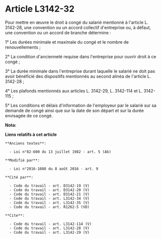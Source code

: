 # Article L3142-32

Pour mettre en œuvre le droit à congé du salarié mentionné à l'article L. 3142-28, une convention ou un accord collectif
d'entreprise ou, à défaut, une convention ou un accord de branche détermine : 

1° Les durées minimale et maximale du congé et le nombre de renouvellements ; 

2° La condition d'ancienneté requise dans l'entreprise pour ouvrir droit à ce congé ; 

3° La durée minimale dans l'entreprise durant laquelle le salarié ne doit pas avoir bénéficié des dispositifs mentionnés au
second alinéa de l'article L. 3142-28 ; 

4° Les plafonds mentionnés aux articles L. 3142-29, L. 3142-114 et L. 3142-115 ; 

5° Les conditions et délais d'information de l'employeur par le salarié sur sa demande de congé ainsi que sur la date de son
départ et sur la durée envisagée de ce congé.

**Nota:**



**Liens relatifs à cet article**

	**Anciens textes**:

	  - Loi n°82-600 du 13 juillet 1982 - art. 5 (Ab)

	**Modifié par**:

	  - Loi n°2016-1088 du 8 août 2016 - art. 9

	**Cité par**:

	  - Code du travail - art. D3142-19 (V)
	  - Code du travail - art. D3142-20 (V)
	  - Code du travail - art. D3142-21 (V)
	  - Code du travail - art. L3142-34 (V)
	  - Code du travail - art. L3142-35 (V)
	  - Code du travail - art. R1262-5 (VD)

	**Cite**:

	  - Code du travail - art. L3142-114 (V)
	  - Code du travail - art. L3142-28 (V)
	  - Code du travail - art. L3142-29 (V)
